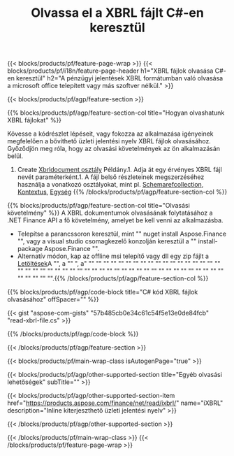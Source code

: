 ﻿---
title: Olvassa el a XBRL fájlt C#-en keresztül
description: Minta kód XBRL fájl olvasása. API példakóddal olvassa a .NET alapú alkalmazásokon belül a batch XBRL fájlokat. 
url: /hu/net/read/xbrl/
family: finance
platformtag: net
feature: read
informat: XBRL
outformat: 
otherformats: 
---
{{< blocks/products/pf/feature-page-wrap >}}
{{< blocks/products/pf/i18n/feature-page-header h1="XBRL fájlok olvasása C#-en keresztül" h2="A pénzügyi jelentések XBRL formátumban való olvasása a microsoft office telepített vagy más szoftver nélkül." >}}

{{< blocks/products/pf/agp/feature-section >}}

{{% blocks/products/pf/agp/feature-section-col title="Hogyan olvashatunk XBRL fájlokat" %}}

Kövesse a kódrészlet lépéseit, vagy fokozza az alkalmazása igényeinek megfelelően a bővíthető üzleti jelentési nyelv XBRL fájlok olvasásához. Győződjön meg róla, hogy az olvasási követelmények az ön alkalmazásán belül.

1. Create [Xbrldocument osztály](https://apireference.aspose.com/finance/net/aspose.finance.xbrl/xbrldocument) Példány.1. Adja át egy érvényes XBRL fájl nevét paraméterként.1. A fájl belső részleteinek megszerzéséhez használja a vonatkozó osztályokat, mint pl. [Schemarefcollection](https://apireference.aspose.com/finance/net/aspose.finance.xbrl/schemarefcollection), [Kontextus](https://apireference.aspose.com/finance/net/aspose.finance.xbrl/context), [Egység](https://apireference.aspose.com/finance/net/aspose.finance.xbrl/unit) 
{{% /blocks/products/pf/agp/feature-section-col %}}

{{% blocks/products/pf/agp/feature-section-col title="Olvasási követelmény" %}}
A XBRL dokumentumok olvasásának folytatásához a .NET Finance API a fő követelmény, amelyet be kell venni az alkalmazásba. 
- Telepítse a parancssoron keresztül, mint "" nuget install Aspose.Finance "", vagy a visual studio csomagkezelő konzolján keresztül a "" install-package Aspose.Finance "".
- Alternatív módon, kap az offline msi telepítő vagy dll egy zip fájlt a [Letöltések](https://downloads.aspose.com/finance/net)A "", a "" ", a" "" "" "" "" "" "" "" "" "" "" "" "" "" "" "" "" "" "" "" "" "" "" "" "" "" "" "" "" "" "" "" "" "" "" "" "" "" "" "" "" "" "" "" "" "" "" "" "" "" "" "".{{% /blocks/products/pf/agp/feature-section-col %}}

{{% blocks/products/pf/agp/code-block title="C# kód XBRL fájlok olvasásához" offSpacer="" %}}

{{< gist "aspose-com-gists" "57b485cb0e34c61c54f5e13e0de84fcb" "read-xbrl-file.cs" >}}

{{% /blocks/products/pf/agp/code-block %}}

{{< /blocks/products/pf/agp/feature-section >}}

{{< blocks/products/pf/main-wrap-class isAutogenPage="true" >}}

{{< blocks/products/pf/agp/other-supported-section title="Egyéb olvasási lehetőségek" subTitle="" >}}

{{< blocks/products/pf/agp/other-supported-section-item href="https://products.aspose.com/finance/net/read/ixbrl/" name="iXBRL" description="Inline kiterjeszthető üzleti jelentési nyelv" >}}

{{< /blocks/products/pf/agp/other-supported-section >}}

{{< /blocks/products/pf/main-wrap-class >}}
{{< /blocks/products/pf/feature-page-wrap >}}